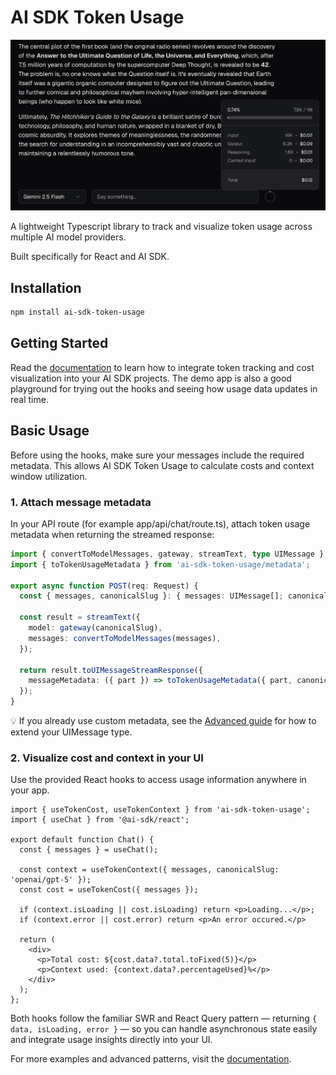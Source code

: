# AI SDK Token Usage

![Example view from the demo app, showing real-time token usage visualization.](https://raw.githubusercontent.com/andreastande/ai-sdk-token-usage/main/packages/ai-sdk-token-usage/demo-app.png)

A lightweight Typescript library to track and visualize token usage across multiple AI model providers.

Built specifically for React and AI SDK.

## Installation

```bash
npm install ai-sdk-token-usage
```

## Getting Started

Read the [documentation](https://ai-sdk-token-usage.vercel.app) to learn how to integrate token tracking and 
cost visualization into your AI SDK projects. The demo app is also a good playground for trying out the hooks 
and seeing how usage data updates in real time.

## Basic Usage

Before using the hooks, make sure your messages include the required metadata. This allows 
AI SDK Token Usage to calculate costs and context window utilization.

### 1. Attach message metadata

In your API route (for example app/api/chat/route.ts), attach token usage metadata when returning the streamed response:

```ts
import { convertToModelMessages, gateway, streamText, type UIMessage } from 'ai';
import { toTokenUsageMetadata } from 'ai-sdk-token-usage/metadata';

export async function POST(req: Request) {
  const { messages, canonicalSlug }: { messages: UIMessage[]; canonicalSlug: string } = await req.json();

  const result = streamText({
    model: gateway(canonicalSlug),
    messages: convertToModelMessages(messages),
  });

  return result.toUIMessageStreamResponse({
    messageMetadata: ({ part }) => toTokenUsageMetadata({ part, canonicalSlug }),
  });
}
```

💡 If you already use custom metadata, see the [Advanced guide](https://ai-sdk-token-usage.vercel.app/docs/message-metadata#advanced) 
for how to extend your UIMessage type.

### 2. Visualize cost and context in your UI

Use the provided React hooks to access usage information anywhere in your app.

```tsx
import { useTokenCost, useTokenContext } from 'ai-sdk-token-usage';
import { useChat } from '@ai-sdk/react';

export default function Chat() {
  const { messages } = useChat();

  const context = useTokenContext({ messages, canonicalSlug: 'openai/gpt-5' });
  const cost = useTokenCost({ messages });

  if (context.isLoading || cost.isLoading) return <p>Loading...</p>;
  if (context.error || cost.error) return <p>An error occured.</p>

  return (
    <div>
      <p>Total cost: ${cost.data?.total.toFixed(5)}</p>
      <p>Context used: {context.data?.percentageUsed}%</p>
    </div>
  );
};
```

Both hooks follow the familiar SWR and React Query pattern — returning `{ data, isLoading, error }` —
so you can handle asynchronous state easily and integrate usage insights directly into your UI.

For more examples and advanced patterns, visit the [documentation](https://ai-sdk-token-usage.vercel.app).